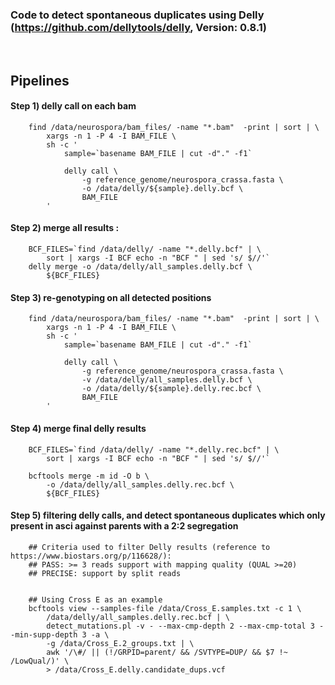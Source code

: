 
### Code to detect spontaneous duplicates using Delly (https://github.com/dellytools/delly, Version: 0.8.1)


<br />


## Pipelines


#### Step 1) delly call on each bam

        find /data/neurospora/bam_files/ -name "*.bam"  -print | sort | \
            xargs -n 1 -P 4 -I BAM_FILE \
            sh -c '
                sample=`basename BAM_FILE | cut -d"." -f1`
                
                delly call \
                    -g reference_genome/neurospora_crassa.fasta \
                    -o /data/delly/${sample}.delly.bcf \
                    BAM_FILE
            '


#### Step 2) merge all results :

        BCF_FILES=`find /data/delly/ -name "*.delly.bcf" | \
            sort | xargs -I BCF echo -n "BCF " | sed 's/ $//'`
        delly merge -o /data/delly/all_samples.delly.bcf \
            ${BCF_FILES}


#### Step 3) re-genotyping on all detected positions

        find /data/neurospora/bam_files/ -name "*.bam"  -print | sort | \
            xargs -n 1 -P 4 -I BAM_FILE \
            sh -c '
                sample=`basename BAM_FILE | cut -d"." -f1`
                
                delly call \
                    -g reference_genome/neurospora_crassa.fasta \
                    -v /data/delly/all_samples.delly.bcf \
                    -o /data/delly/${sample}.delly.rec.bcf \
                    BAM_FILE
            '


#### Step 4) merge final delly results

        BCF_FILES=`find /data/delly/ -name "*.delly.rec.bcf" | \
            sort | xargs -I BCF echo -n "BCF " | sed 's/ $//'`
            
        bcftools merge -m id -O b \
            -o /data/delly/all_samples.delly.rec.bcf \
            ${BCF_FILES}


#### Step 5) filtering delly calls, and detect spontaneous duplicates which only present in asci against parents with a 2:2 segregation 

        ## Criteria used to filter Delly results (reference to https://www.biostars.org/p/116628/):
        ## PASS: >= 3 reads support with mapping quality (QUAL >=20)
        ## PRECISE: support by split reads


        ## Using Cross E as an example
        bcftools view --samples-file /data/Cross_E.samples.txt -c 1 \
            /data/delly/all_samples.delly.rec.bcf | \
            detect_mutations.pl -v - --max-cmp-depth 2 --max-cmp-total 3 --min-supp-depth 3 -a \
            -g /data/Cross_E.2_groups.txt | \
            awk '/\#/ || (!/GRPID=parent/ && /SVTYPE=DUP/ && $7 !~ /LowQual/)' \
            > /data/Cross_E.delly.candidate_dups.vcf


####   

    

<br />


